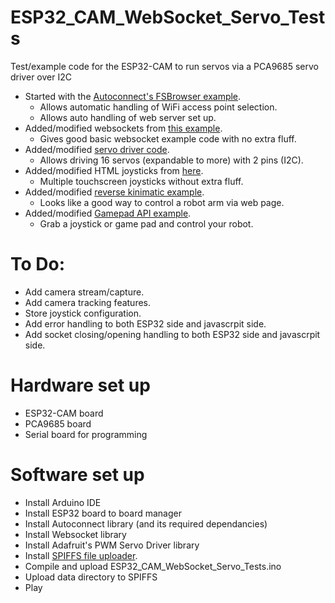 # ESP32_CAM_WebSocket_Servo_Tests
Test/example code for the ESP32-CAM to run servos via a PCA9685 servo driver over I2C

- Started with the [Autoconnect's FSBrowser example](https://github.com/Hieromon/AutoConnect/tree/master/examples/FSBrowser).
  - Allows automatic handling of WiFi access point selection.
  - Allows auto handling of web server set up.
- Added/modified websockets from [this example](https://github.com/acrobotic/Ai_Tips_ESP8266/tree/master/webserver_websockets).
  - Gives good basic websocket example code with no extra fluff.
- Added/modified [servo driver code](https://github.com/adafruit/Adafruit-PWM-Servo-Driver-Library/blob/master/examples/servo/servo.ino).
  - Allows driving 16 servos (expandable to more) with 2 pins (I2C).
- Added/modified HTML joysticks from [here](https://github.com/stemkoski/HTML-Joysticks).
  - Multiple touchscreen joysticks without extra fluff.
- Added/modified [reverse kinimatic example](https://www.instructables.com/id/Arduino-Control-Robot-Arm-Via-Web/).
  - Looks like a good way to control a robot arm via web page.
- Added/modified [Gamepad API example](https://github.com/luser/gamepadtest).
  - Grab a joystick or game pad and control your robot.

# To Do:
- Add camera stream/capture.
- Add camera tracking features.
- Store joystick configuration.
- Add error handling to both ESP32 side and javascrpit side.
- Add socket closing/opening handling to both ESP32 side and javascrpit side.

# Hardware set up
- ESP32-CAM board
- PCA9685 board
- Serial board for programming

# Software set up
- Install Arduino IDE
- Install ESP32 board to board manager
- Install Autoconnect library (and its required dependancies)
- Install Websocket library
- Install Adafruit's PWM Servo Driver library
- Install [SPIFFS file uploader](https://github.com/me-no-dev/arduino-esp32fs-plugin).
- Compile and upload ESP32_CAM_WebSocket_Servo_Tests.ino
- Upload data directory to SPIFFS
- Play

